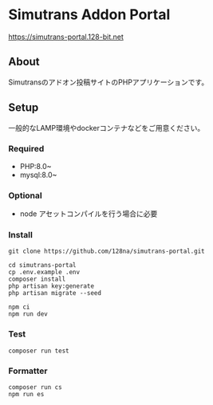 # Simutrans Addon Portal

https://simutrans-portal.128-bit.net


## About

Simutransのアドオン投稿サイトのPHPアプリケーションです。


## Setup

一般的なLAMP環境やdockerコンテナなどをご用意ください。

### Required

- PHP:8.0~
- mysql:8.0~

### Optional

- node アセットコンパイルを行う場合に必要

### Install
```
git clone https://github.com/128na/simutrans-portal.git

cd simutrans-portal
cp .env.example .env
composer install
php artisan key:generate
php artisan migrate --seed

npm ci
npm run dev
```

### Test

```
composer run test
```

### Formatter

```
composer run cs
npm run es
```
